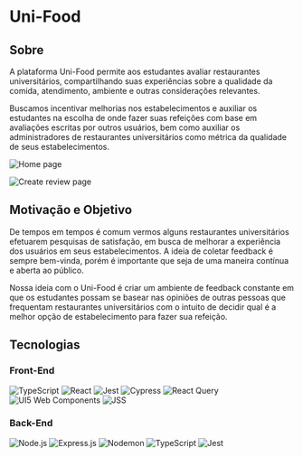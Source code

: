 # Uni-Food

## Sobre

A plataforma Uni-Food permite aos estudantes avaliar restaurantes universitários, compartilhando suas experiências sobre a qualidade da comida, atendimento, ambiente e outras considerações relevantes.

Buscamos incentivar melhorias nos estabelecimentos e auxiliar os estudantes na escolha de onde fazer suas refeições com base em avaliações escritas por outros usuários, bem como auxiliar os administradores de restaurantes universitários como métrica da qualidade de seus estabelecimentos.

![Home page](https://github.com/ThiagoSzz/Uni-Food/assets/49589136/97e3da1a-7ef3-4669-bf11-09ea75ed800e)

![Create review page](https://github.com/ThiagoSzz/Uni-Food/assets/49589136/5252bc66-886d-44c1-9d75-a649ebff8ae9)

## Motivação e Objetivo

De tempos em tempos é comum vermos alguns restaurantes universitários efetuarem pesquisas de satisfação, em busca de melhorar a experiência dos usuários em seus estabelecimentos. A ideia de coletar feedback é sempre bem-vinda, porém é importante que seja de uma maneira contínua e aberta ao público.

Nossa ideia com o Uni-Food é criar um ambiente de feedback constante em que os estudantes possam se basear nas opiniões de outras pessoas que frequentam restaurantes universitários com o intuito de decidir qual é a melhor opção de estabelecimento para fazer sua refeição.

## Tecnologias

### Front-End

![TypeScript](https://img.shields.io/badge/TypeScript-3178C6.svg?style=for-the-badge&logo=TypeScript&logoColor=white)
![React](https://img.shields.io/badge/React-61DAFB.svg?style=for-the-badge&logo=React&logoColor=black)
![Jest](https://img.shields.io/badge/-Jest-C21325?style=for-the-badge&logo=jest&logoColor=white)
![Cypress](https://img.shields.io/badge/-Cypress-17202C?style=for-the-badge&logo=cypress&logoColor=white)
![React Query](https://img.shields.io/badge/React%20Query-FF4154.svg?style=for-the-badge&logo=React-Query&logoColor=white)
![UI5 Web Components](https://img.shields.io/badge/-UI5%20Web%20Components-0C77B6?style=for-the-badge&logo=sap&logoColor=white)
![JSS](https://img.shields.io/badge/JSS-F7DF1E.svg?style=for-the-badge&logo=JSS&logoColor=black)

### Back-End

![Node.js](https://img.shields.io/badge/Node.js-339933.svg?style=for-the-badge&logo=Node.js&logoColor=white)
![Express.js](https://img.shields.io/badge/Express.js-000000.svg?style=for-the-badge&logo=Express&logoColor=white)
![Nodemon](https://img.shields.io/badge/Nodemon-76D04B.svg?style=for-the-badge&logo=Nodemon&logoColor=white)
![TypeScript](https://img.shields.io/badge/TypeScript-3178C6.svg?style=for-the-badge&logo=TypeScript&logoColor=white)
![Jest](https://img.shields.io/badge/-Jest-C21325?style=for-the-badge&logo=jest&logoColor=white)